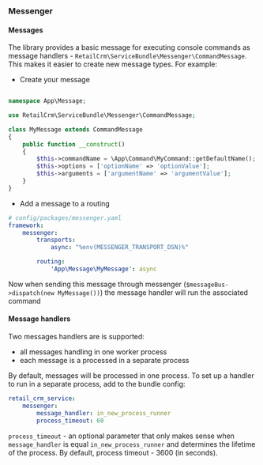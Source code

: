 ### Messenger

#### Messages

The library provides a basic message for executing console commands as message handlers - `RetailCrm\ServiceBundle\Messenger\CommandMessage`.
This makes it easier to create new message types. For example:

* Create your message

```php

namespace App\Message;

use RetailCrm\ServiceBundle\Messenger\CommandMessage;

class MyMessage extends CommandMessage
{
    public function __construct()
    {
        $this->commandName = \App\Command\MyCommand::getDefaultName();
        $this->options = ['optionName' => 'optionValue'];
        $this->arguments = ['argumentName' => 'argumentValue'];
    }
}

```

* Add a message to a routing

```yaml
# config/packages/messenger.yaml
framework:
    messenger:
        transports:
            async: "%env(MESSENGER_TRANSPORT_DSN)%"

        routing:
            'App\Message\MyMessage': async
```

Now when sending this message through messenger (```$messageBus->dispatch(new MyMessage())```) the message handler will run the associated command

#### Message handlers

Two messages handlers are is supported:

* all messages handling in one worker process
* each message is a processed in a separate process

By default, messages will be processed in one process. To set up a handler to run in a separate process, add to the bundle config:

```yaml
retail_crm_service:
    messenger:
        message_handler: in_new_process_runner
        process_timeout: 60
```

`process_timeout` - an optional parameter that only makes sense when `message_handler` is equal `in_new_process_runner` and determines the lifetime of the process.
By default, process timeout - 3600 (in seconds).
